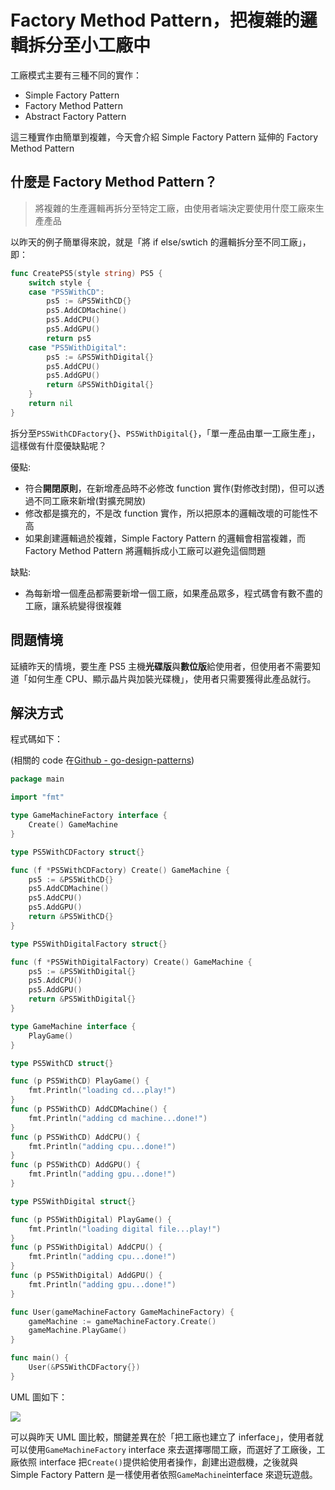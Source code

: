 # Factory Method Pattern，把複雜的邏輯拆分至小工廠中

工廠模式主要有三種不同的實作：

- Simple Factory Pattern
- Factory Method Pattern
- Abstract Factory Pattern

這三種實作由簡單到複雜，今天會介紹 Simple Factory Pattern 延伸的 Factory Method Pattern

## 什麼是 Factory Method Pattern？

> 將複雜的生產邏輯再拆分至特定工廠，由使用者端決定要使用什麼工廠來生產產品

以昨天的例子簡單得來說，就是「將 if else/swtich 的邏輯拆分至不同工廠」，即：

```go
func CreatePS5(style string) PS5 {
	switch style {
	case "PS5WithCD":
		ps5 := &PS5WithCD{}
		ps5.AddCDMachine()
		ps5.AddCPU()
		ps5.AddGPU()
		return ps5
	case "PS5WithDigital":
		ps5 := &PS5WithDigital{}
		ps5.AddCPU()
		ps5.AddGPU()
		return &PS5WithDigital{}
	}
	return nil
}
```

拆分至`PS5WithCDFactory{}`、`PS5WithDigital{}`，「單一產品由單一工廠生產」，這樣做有什麼優缺點呢？

優點:

- 符合**開閉原則**，在新增產品時不必修改 function 實作(對修改封閉)，但可以透過不同工廠來新增(對擴充開放)
- 修改都是擴充的，不是改 function 實作，所以把原本的邏輯改壞的可能性不高
- 如果創建邏輯過於複雜，Simple Factory Pattern 的邏輯會相當複雜，而 Factory Method Pattern 將邏輯拆成小工廠可以避免這個問題

缺點:

- 為每新增一個產品都需要新增一個工廠，如果產品眾多，程式碼會有數不盡的工廠，讓系統變得很複雜

## 問題情境

延續昨天的情境，要生產 PS5 主機**光碟版**與**數位版**給使用者，但使用者不需要知道「如何生產 CPU、顯示晶片與加裝光碟機」，使用者只需要獲得此產品就行。

## 解決方式

程式碼如下：

(相關的 code 在[Github - go-design-patterns](https://github.com/superj80820/go-design-patterns))

```go
package main

import "fmt"

type GameMachineFactory interface {
	Create() GameMachine
}

type PS5WithCDFactory struct{}

func (f *PS5WithCDFactory) Create() GameMachine {
	ps5 := &PS5WithCD{}
	ps5.AddCDMachine()
	ps5.AddCPU()
	ps5.AddGPU()
	return &PS5WithCD{}
}

type PS5WithDigitalFactory struct{}

func (f *PS5WithDigitalFactory) Create() GameMachine {
	ps5 := &PS5WithDigital{}
	ps5.AddCPU()
	ps5.AddGPU()
	return &PS5WithDigital{}
}

type GameMachine interface {
	PlayGame()
}

type PS5WithCD struct{}

func (p PS5WithCD) PlayGame() {
	fmt.Println("loading cd...play!")
}
func (p PS5WithCD) AddCDMachine() {
	fmt.Println("adding cd machine...done!")
}
func (p PS5WithCD) AddCPU() {
	fmt.Println("adding cpu...done!")
}
func (p PS5WithCD) AddGPU() {
	fmt.Println("adding gpu...done!")
}

type PS5WithDigital struct{}

func (p PS5WithDigital) PlayGame() {
	fmt.Println("loading digital file...play!")
}
func (p PS5WithDigital) AddCPU() {
	fmt.Println("adding cpu...done!")
}
func (p PS5WithDigital) AddGPU() {
	fmt.Println("adding gpu...done!")
}

func User(gameMachineFactory GameMachineFactory) {
	gameMachine := gameMachineFactory.Create()
	gameMachine.PlayGame()
}

func main() {
	User(&PS5WithCDFactory{})
}
```

UML 圖如下：

![](https://i.imgur.com/ao9stPW.png)

可以與昨天 UML 圖比較，關鍵差異在於「把工廠也建立了 inferface」，使用者就可以使用`GameMachineFactory` interface 來去選擇哪間工廠，而選好了工廠後，工廠依照 interface 把`Create()`提供給使用者操作，創建出遊戲機，之後就與 Simple Factory Pattern 是一樣使用者依照`GameMachine`interface 來遊玩遊戲。
